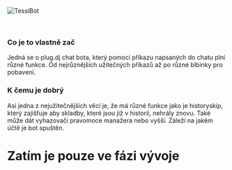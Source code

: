 ![TessiBot](https://i.imgur.com/uK3ark3.png)

<br>

### Co je to vlastně zač
Jedná se o plug.dj chat bota, který pomocí příkazu napsaných do chatu plní různé funkce. Od nejrůznějších užitečných příkazů až po různé blbinky pro pobavení. 

### K čemu je dobrý
Asi jedna z nejužitečnějších věcí je, že má různé funkce jako je historyskip, který zajišťuje aby skladby, které jsou již v historii, nehrály znovu. Také může dát vyhazovači pravomoce manažera nebo vyšší. Záleží na jakém účtě je bot spuštěn.

# Zatím je pouze ve fázi vývoje

